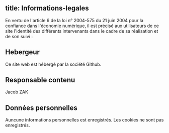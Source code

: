title: Informations-legales
---
En vertu de l'article 6 de la loi n° 2004-575 du 21 juin 2004 pour la confiance dans l'économie numérique, il est précisé aux utilisateurs de ce site l'identité des différents intervenants dans le cadre de sa réalisation et de son suivi :

## Hebergeur
Ce site web est hébergé par la société Github.

## Responsable contenu
Jacob ZAK

## Données personnelles
Auncune informations personnelles est enregistrés.
Les cookies ne sont pas enregistrés.
